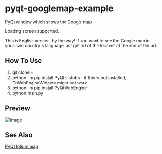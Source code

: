 # pyqt-googlemap-example
PyQt window which shows the Google map

Loading screen supported.

This is English version, by the way! If you want to see the Google map in your own country's language just get rid of the `hl="en"` at the end of the url. 

## How To Use
1. git clone ~
2. python -m pip install PyQt5-stubs - if this is not installed, QtWebEngineWidgets might not work
3. python -m pip install PyQtWebEngine
4. python main.py

## Preview

![image](https://user-images.githubusercontent.com/55078043/211472004-4385cc61-db7d-4bab-bb62-0b9e4919b530.png)

## See Also
<a href="https://github.com/yjg30737/pyqt-folium-example">PyQt folium map</a>
